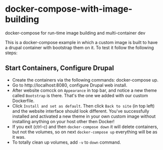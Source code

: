 # docker-compose-with-image-building
docker-compose for run-time image building and multi-container dev

This is a docker-compose example in which a custom image is built to have a drupal container with bootstrap them on it. To test it follow the following steps:

## Start Containers, Configure Drupal
- Create the containers via the following commands: docker-compose up.
- Go to http://localhost:8080, configure Drupal web install.
- After website comcck on `Appearance` in top bar, and notice a new theme called `Bootstrap` is there. That's the one we added with our custom Dockerfile.
- Click `Install and set as default`. Then click `Back to site` (in top left) and the website interface should look different. You've successfully installed and activated a new theme in your own custom image without installing anything on your host other then Docker!
- If you exit (ctrl-c) and then `docker-compose down` it will delete containers, but not the volumes, so on next `docker-compose up` everything will be as it was.
- To totally clean up volumes, add `-v` to `down` command.
